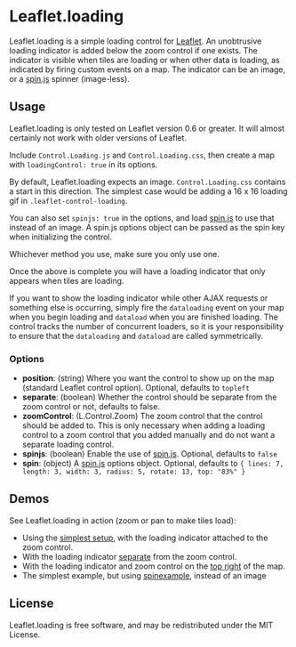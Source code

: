 Leaflet.loading
===============

Leaflet.loading is a simple loading control for [Leaflet][]. An unobtrusive
loading indicator is added below the zoom control if one exists. The indicator
is visible when tiles are loading or when other data is loading, as indicated by
firing custom events on a map. The indicator can be an image, or a [spin.js][] spinner (image-less).


## Usage

Leaflet.loading is only tested on Leaflet version 0.6 or greater. It will almost
certainly not work with older versions of Leaflet.

Include `Control.Loading.js` and `Control.Loading.css`, then create a map with `loadingControl: true` 
in its options. 

By default, Leaflet.loading expects an image. `Control.Loading.css` contains a 
start in this direction. The simplest case would be adding a 16 x 16 loading gif
in `.leaflet-control-loading`.

You can also set `spinjs: true` in the options, and load [spin.js][] 
to use that instead of an image. A spin.js options object can be passed as the spin key 
when initializing the control.

Whichever method you use, make sure you only use one.

Once the above is complete you will have a loading indicator that only appears
when tiles are loading. 

If you want to show the loading indicator while other AJAX requests or something
else is occurring, simply fire the `dataloading` event on your map when you 
begin loading and `dataload` when you are finished loading. The control tracks 
the number of concurrent loaders, so it is your responsibility to ensure that 
the `dataloading` and `dataload` are called symmetrically.

### Options

 - **position**: (string) Where you want the control to show up on the map (standard
   Leaflet control option). Optional, defaults to `topleft`
 - **separate**: (boolean) Whether the control should be separate from the zoom
   control or not, defaults to false.
 - **zoomControl**: (L.Control.Zoom) The zoom control that the control should be
   added to. This is only necessary when adding a loading control to a zoom 
   control that you added manually and do not want a separate loading control.
 - **spinjs**: (boolean) Enable the use of [spin.js][]. Optional, defaults to `false`
 - **spin**: (object) A [spin.js][] options object. Optional, defaults to `{ lines: 7, length: 3, width: 3, radius: 5, rotate: 13, top: "83%" }`


## Demos

See Leaflet.loading in action (zoom or pan to make tiles load):

 - Using the [simplest setup][simple], with the loading indicator attached to
   the zoom control.
 - With the loading indicator [separate][] from the zoom control.
 - With the loading indicator and zoom control on the [top right][topright] of
   the map.
 - The simplest example, but using [spinexample][], instead of an image


## License

Leaflet.loading is free software, and may be redistributed under the MIT
License.


 [Leaflet]: https://github.com/Leaflet/Leaflet
 [spin.js]: https://github.com/fgnass/spin.js/
 [simple]: http://ebrelsford.github.io/Leaflet.loading/simple.html
 [separate]: http://ebrelsford.github.io/Leaflet.loading/separate.html
 [topright]: http://ebrelsford.github.io/Leaflet.loading/topright.html
 [spinexample]: http://ebrelsford.github.io/Leaflet.loading/spinjs.html
